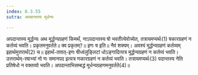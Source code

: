 ```yaml
---
index: 8.3.55
sutra: अपदान्तस्य मूर्धन्यः

---
```

अपदान्तस्य मूर्द्धन्यः अथ मूर्द्धन्यग्रहणं किमर्थं, नाऽपदान्तस्य षो भवतीत्येवोच्येत, तत्रायमप्यर्थः(1) षकारग्रहणं न कर्तव्यं भवति। प्रकृतमनुवर्तते॥ क्व प्रकृतम्?॥ इणः ष इति॥ नैवं शक्यम्। अवश्यं मूर्द्धन्यग्रहणं कर्तव्यम् इहार्थमुत्तरार्थं(2) च॥ इहार्थं-तावत्-इणः षीध्वंलुङ्लिटां धोऽङ्गादित्यत्र मूर्द्धन्यग्रहणं न कर्तव्यं भवति। उत्तरार्थम्-रषाभ्यां नो णः समानपद इत्यत्र णकारग्रहणं न कर्तव्यं भवति। तत्रायमप्यर्थः(3) पदान्तस्य नेति प्रतिषेधो न वक्तव्यो भवति। अपदान्ताभिसम्बद्धं मूर्धन्यग्रहणमनुवर्तते(4)॥